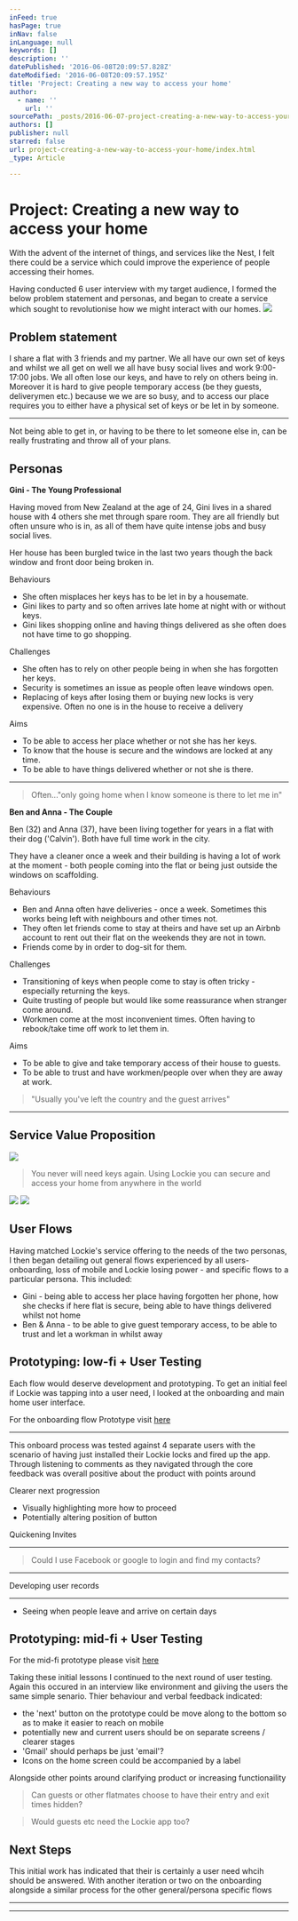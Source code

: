 ```yaml
---
inFeed: true
hasPage: true
inNav: false
inLanguage: null
keywords: []
description: ''
datePublished: '2016-06-08T20:09:57.828Z'
dateModified: '2016-06-08T20:09:57.195Z'
title: 'Project: Creating a new way to access your home'
author:
  - name: ''
    url: ''
sourcePath: _posts/2016-06-07-project-creating-a-new-way-to-access-your-home.md
authors: []
publisher: null
starred: false
url: project-creating-a-new-way-to-access-your-home/index.html
_type: Article

---
```

# Project: Creating a new way to access your home

With the advent of the internet of things, and services like the Nest, I felt there could be a service which could improve the experience of people accessing their homes. 

Having conducted 6 user interview with my target audience, I formed the below problem statement and personas, and began to create a service which sought to revolutionise how we might interact with our homes.
![](https://the-grid-user-content.s3-us-west-2.amazonaws.com/e591f042-37e2-4fca-b2ee-01bf11b697ee.jpg)

## Problem statement

I share a flat with 3 friends and my partner. We all have our own set of keys and whilst we all get on well we all have busy social lives and work 9:00-17:00 jobs. We all often lose our keys, and have to rely on others being in. Moreover it is hard to give people temporary access (be they guests, deliverymen etc.) because we we are so busy, and to access our place requires you to either have a physical set of keys or be let in by someone. 

********

Not being able to get in, or having to be there to let someone else in, can be really frustrating and throw all of your plans.

## Personas

**Gini - The Young Professional**

Having moved from New Zealand at the age of 24, Gini lives in a shared house with 4 others she met through spare room. They are all friendly but often unsure who is in, as all of them have quite intense jobs and busy social lives. 

Her house has been burgled twice in the last two years though the back window and front door being broken in.

Behaviours

* She often misplaces her keys has to be let in by a housemate. 
* Gini likes to party and so often arrives late home at night with or without keys.
* Gini likes shopping online and having things delivered as she often does not have time to go shopping.

Challenges

* She often has to rely on other people being in when she has forgotten her keys.
* Security is sometimes an issue as people often leave windows open.
* Replacing of keys after losing them or buying new locks is very expensive. Often no one is in the house to receive a delivery

Aims

* To be able to access her place whether or not she has her keys.
* To know that the house is secure and the windows are locked at any time.
* To be able to have things delivered whether or not she is there.

****

> Often..."only going home when I know someone is there to let me in"

**Ben and Anna - The Couple**

Ben (32) and Anna (37), have been living together for years in a flat with their dog ('Calvin'). Both have full time work in the city. 

They have a cleaner once a week and their building is having a lot of work at the moment - both people coming into the flat or being just outside the windows on scaffolding. 

Behaviours

* Ben and Anna often have deliveries - once a week. Sometimes this works being left with neighbours and other times not.
* They often let friends come to stay at theirs and have set up an Airbnb account to rent out their flat on the weekends they are not in town.
* Friends come by in order to dog-sit for them.

Challenges

* Transitioning of keys when people come to stay is often tricky - especially returning the keys.
* Quite trusting of people but would like some reassurance when stranger come around.
* Workmen come at the most inconvenient times. Often having to rebook/take time off work to let them in.

Aims

* To be able to give and take temporary access of their house to guests. 
* To be able to trust and have workmen/people over when they are away at work.

> "Usually you've left the country and the guest arrives"

****

## Service Value Proposition
![](https://the-grid-user-content.s3-us-west-2.amazonaws.com/8f657351-3bee-4ecb-9bc3-f108c9a5913b.png)

> You never will need keys again. Using Lockie you can secure and access your home from anywhere in the world 

![](https://the-grid-user-content.s3-us-west-2.amazonaws.com/34e0b8e4-1d14-4639-bd93-11c412e68f8d.png)
![](https://the-grid-user-content.s3-us-west-2.amazonaws.com/45ed5988-8b2d-40eb-9224-d8647ce4c138.png)

## User Flows

Having matched Lockie's service offering to the needs of the two personas, I then began detailing out general flows experienced by all users- onboarding, loss of mobile and Lockie losing power - and specific flows to a particular persona. This included:

* Gini - being able to access her place having forgotten her phone, how she checks if here flat is secure, being able to have things delivered whilst not home
* Ben & Anna - to be able to give guest temporary access, to be able to trust and let a workman in whilst away

## Prototyping: low-fi + User Testing

Each flow would deserve development and prototyping. To get an initial feel if Lockie was tapping into a user need, I looked at the onboarding and main home user interface.

For the onboarding flow Prototype visit [here][0]

****

This onboard process was tested against 4 separate users with the scenario of having just installed their Lockie locks and fired up the app. Through listening to comments as they navigated through the core feedback was overall positive about the product with points around

Clearer next progression

* Visually highlighting more how to proceed
* Potentially altering position of button

Quickening Invites

****

> Could I use Facebook or google to login and find my contacts?

****

Developing user records

****

* Seeing when people leave and arrive on certain days

## Prototyping: mid-fi + User Testing

For the mid-fi prototype please visit [here][1]

Taking these initial lessons I continued to the next round of user testing. Again this occured in an interview like environment and giiving the users the same simple senario. Thier behaviour and verbal feedback indicated:

* the 'next' button on the prototype could be move along to the bottom so as to make it easier to reach on mobile
* potentially new and current users should be on separate screens / clearer stages
* 'Gmail' should perhaps be just 'email'?
* Icons on the home screen could be accompanied by a label

Alongside other points around clarifying product or increasing functionaility

> Can guests or other flatmates choose to have their entry and exit times hidden?

> Would guests etc need the Lockie app too?

## Next Steps

This initial work has indicated that their is certainly a user need whcih should be answered. With another iteration or two on the onboarding alongside a similar process for the other general/persona specific flows 

**[][2]**

****

****

[0]: null
[1]: https://marvelapp.com/143f16g 
[2]: https://marvelapp.com/fbg751